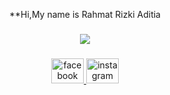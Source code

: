 <p align="center">**Hi,My name is Rahmat Rizki Aditia</p>

###

<div align="center">
  <img src="https://profile-counter.glitch.me/Iki-Coder/count.svg?"  />
</div>

###

<div align="center">
  <a href="https://web.facebook.com/profile.php?id=100093603047353" target="_blank">
    <img src="https://raw.githubusercontent.com/maurodesouza/profile-readme-generator/master/src/assets/icons/social/facebook/default.svg" width="52" height="40" alt="facebook logo"  />
  </a>
  <a href="https://www.instagram.com/callmerahmet/" target="_blank">
    <img src="https://raw.githubusercontent.com/maurodesouza/profile-readme-generator/master/src/assets/icons/social/instagram/default.svg" width="52" height="40" alt="instagram logo"  />
  </a>
</div>

###
